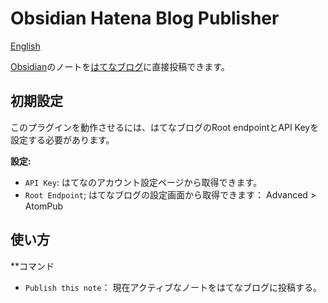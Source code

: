 # Obsidian Hatena Blog Publisher

[English](/README.md)

[Obsidian](https://obsidian.md/)のノートを[はてなブログ](https://hatenablog.com/)に直接投稿できます。

## 初期設定

このプラグインを動作させるには、はてなブログのRoot endpointとAPI Keyを設定する必要があります。

**設定:**

- `API Key`: はてなのアカウント設定ページから取得できます。
- `Root Endpoint`; はてなブログの設定画面から取得できます： Advanced > AtomPub

## 使い方

**コマンド

- `Publish this note`： 現在アクティブなノートをはてなブログに投稿する。
